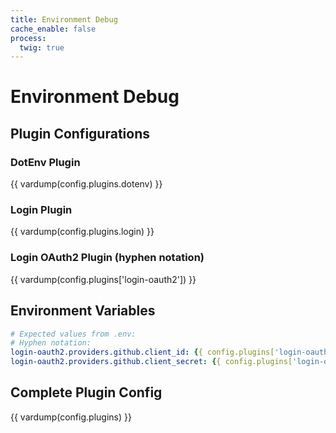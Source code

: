 ```yaml
---
title: Environment Debug
cache_enable: false
process:
  twig: true
---
```


# Environment Debug

## Plugin Configurations

### DotEnv Plugin
{{ vardump(config.plugins.dotenv) }}

### Login Plugin  
{{ vardump(config.plugins.login) }}

### Login OAuth2 Plugin (hyphen notation)
{{ vardump(config.plugins['login-oauth2']) }}

## Environment Variables
```yaml
# Expected values from .env:
# Hyphen notation:
login-oauth2.providers.github.client_id: {{ config.plugins['login-oauth2'].providers.github.client_id ?? 'NOT LOADED' }}
login-oauth2.providers.github.client_secret: {{ config.plugins['login-oauth2'].providers.github.client_secret ?? 'NOT LOADED' }}
```

## Complete Plugin Config
{{ vardump(config.plugins) }}